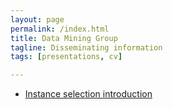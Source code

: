```yaml
---
layout: page
permalink: /index.html
title: Data Mining Group
tagline: Disseminating information
tags: [presentations, cv]

---
```

* [Instance selection introduction](/presentations/Data_Mining_Group/IS_intro)
